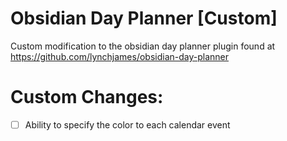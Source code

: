 # Obsidian Day Planner [Custom]

Custom modification to the obsidian day planner plugin found at https://github.com/lynchjames/obsidian-day-planner

# Custom Changes:
- [ ] Ability to specify the color to each calendar event
